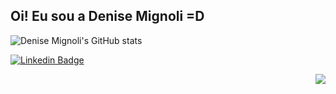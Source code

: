 ## Oi! Eu sou a Denise Mignoli =D 

![Denise Mignoli's GitHub stats](https://github-readme-stats.vercel.app/api?username=denisemignoli&show_icons=true&theme=monokai)

<!--[![Most Used Languages](https://github-readme-stats.vercel.app/api/top-langs/?username=denisemignoli&layout=compact)](https://github.com/denisemignoli/github-readme-stats)-->

[![Linkedin Badge](https://img.shields.io/badge/LinkedIn-0077B5?style=for-the-badge&logo=linkedin&logoColor=white&link=https://www.linkedin.com/in/denisemignoli/)](https://www.linkedin.com/in/denisemignoli/) 

<img align="right" src="https://tenor.com/view/cute-animals-mochi-mochi-peach-cat-goma-cat-wave-gif-17543358">


<!--![Snake animation](https://github.com/rafaballerini/denisemignoli/blob/output/github-contribution-grid-snake.svg)

<!--
**denisemignoli/denisemignoli** is a ✨ _special_ ✨ repository because its `README.md` (this file) appears on your GitHub profile.

Here are some ideas to get you started:

- 🔭 I’m currently working on ...
- 🌱 I’m currently learning ...
- 👯 I’m looking to collaborate on ...
- 🤔 I’m looking for help with ...
- 💬 Ask me about ...
- 📫 How to reach me: ...
- 😄 Pronouns: ...
- ⚡ Fun fact: ...
-->
